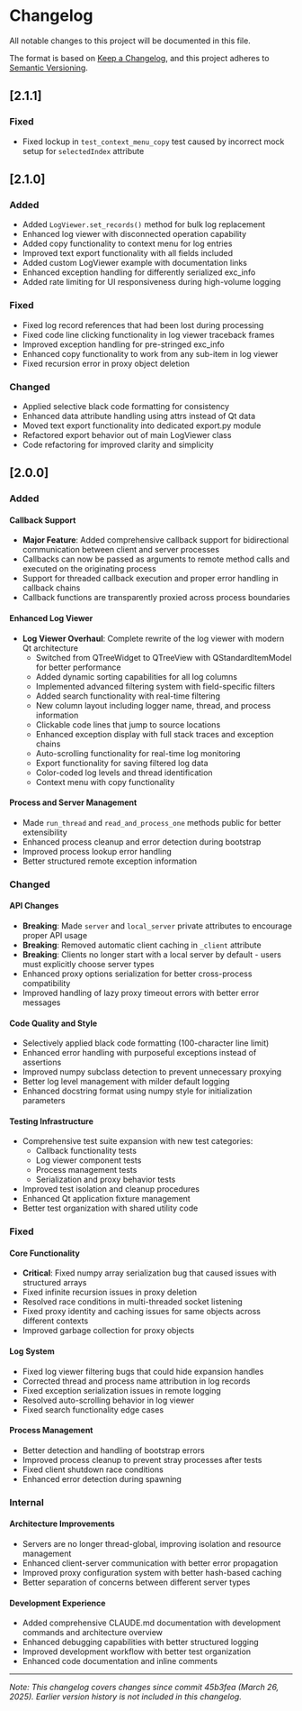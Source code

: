 # Changelog

All notable changes to this project will be documented in this file.

The format is based on [Keep a Changelog](https://keepachangelog.com/en/1.0.0/),
and this project adheres to [Semantic Versioning](https://semver.org/spec/v2.0.0.html).

## [2.1.1]

### Fixed
- Fixed lockup in `test_context_menu_copy` test caused by incorrect mock setup for `selectedIndex` attribute

## [2.1.0]

### Added
- Added `LogViewer.set_records()` method for bulk log replacement
- Enhanced log viewer with disconnected operation capability
- Added copy functionality to context menu for log entries
- Improved text export functionality with all fields included
- Added custom LogViewer example with documentation links
- Enhanced exception handling for differently serialized exc_info
- Added rate limiting for UI responsiveness during high-volume logging

### Fixed
- Fixed log record references that had been lost during processing
- Fixed code line clicking functionality in log viewer traceback frames
- Improved exception handling for pre-stringed exc_info
- Enhanced copy functionality to work from any sub-item in log viewer
- Fixed recursion error in proxy object deletion

### Changed
- Applied selective black code formatting for consistency
- Enhanced data attribute handling using attrs instead of Qt data
- Moved text export functionality into dedicated export.py module
- Refactored export behavior out of main LogViewer class
- Code refactoring for improved clarity and simplicity

## [2.0.0]

### Added

#### Callback Support
- **Major Feature**: Added comprehensive callback support for bidirectional communication between client and server processes
- Callbacks can now be passed as arguments to remote method calls and executed on the originating process
- Support for threaded callback execution and proper error handling in callback chains
- Callback functions are transparently proxied across process boundaries

#### Enhanced Log Viewer
- **Log Viewer Overhaul**: Complete rewrite of the log viewer with modern Qt architecture
  - Switched from QTreeWidget to QTreeView with QStandardItemModel for better performance
  - Added dynamic sorting capabilities for all log columns
  - Implemented advanced filtering system with field-specific filters
  - Added search functionality with real-time filtering
  - New column layout including logger name, thread, and process information
  - Clickable code lines that jump to source locations
  - Enhanced exception display with full stack traces and exception chains
  - Auto-scrolling functionality for real-time log monitoring
  - Export functionality for saving filtered log data
  - Color-coded log levels and thread identification
  - Context menu with copy functionality

#### Process and Server Management
- Made `run_thread` and `read_and_process_one` methods public for better extensibility
- Enhanced process cleanup and error detection during bootstrap
- Improved process lookup error handling
- Better structured remote exception information

### Changed

#### API Changes
- **Breaking**: Made `server` and `local_server` private attributes to encourage proper API usage
- **Breaking**: Removed automatic client caching in `_client` attribute
- **Breaking**: Clients no longer start with a local server by default - users must explicitly choose server types
- Enhanced proxy options serialization for better cross-process compatibility
- Improved handling of lazy proxy timeout errors with better error messages

#### Code Quality and Style
- Selectively applied black code formatting (100-character line limit)
- Enhanced error handling with purposeful exceptions instead of assertions
- Improved numpy subclass detection to prevent unnecessary proxying
- Better log level management with milder default logging
- Enhanced docstring format using numpy style for initialization parameters

#### Testing Infrastructure
- Comprehensive test suite expansion with new test categories:
  - Callback functionality tests
  - Log viewer component tests
  - Process management tests
  - Serialization and proxy behavior tests
- Improved test isolation and cleanup procedures
- Enhanced Qt application fixture management
- Better test organization with shared utility code

### Fixed

#### Core Functionality
- **Critical**: Fixed numpy array serialization bug that caused issues with structured arrays
- Fixed infinite recursion issues in proxy deletion
- Resolved race conditions in multi-threaded socket listening
- Fixed proxy identity and caching issues for same objects across different contexts
- Improved garbage collection for proxy objects

#### Log System
- Fixed log viewer filtering bugs that could hide expansion handles
- Corrected thread and process name attribution in log records
- Fixed exception serialization issues in remote logging
- Resolved auto-scrolling behavior in log viewer
- Fixed search functionality edge cases

#### Process Management
- Better detection and handling of bootstrap errors
- Improved process cleanup to prevent stray processes after tests
- Fixed client shutdown race conditions
- Enhanced error detection during spawning

### Internal

#### Architecture Improvements
- Servers are no longer thread-global, improving isolation and resource management
- Enhanced client-server communication with better error propagation
- Improved proxy configuration system with better hash-based caching
- Better separation of concerns between different server types

#### Development Experience
- Added comprehensive CLAUDE.md documentation with development commands and architecture overview
- Enhanced debugging capabilities with better structured logging
- Improved development workflow with better test organization
- Enhanced code documentation and inline comments

---

*Note: This changelog covers changes since commit 45b3fea (March 26, 2025). Earlier version history is not included in this changelog.*